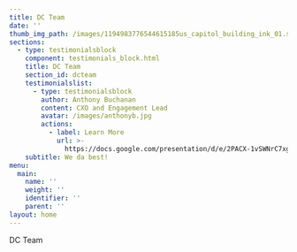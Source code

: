 ```yaml
---
title: DC Team
date: ''
thumb_img_path: /images/1194983776544615185us_capitol_building_ink_01.svg.med.png
sections:
  - type: testimonialsblock
    component: testimonials_block.html
    title: DC Team
    section_id: dcteam
    testimonialslist:
      - type: testimonialsblock
        author: Anthony Buchanan
        content: CXO and Engagement Lead
        avatar: /images/anthonyb.jpg
        actions:
          - label: Learn More
            url: >-
              https://docs.google.com/presentation/d/e/2PACX-1vSWNrC7xg-ujsFaqu1ZVZ6xC3x0ixMK0UMc6_xY5hgLrVPFed3JO4GDkHbYCv6uEzpqXI7fSFWnSxEw/embed?start=false&loop=false&delayms=60000&slide=id.g16e0bbe55d_1_0
    subtitle: We da best!
menu:
  main:
    name: ''
    weight: ''
    identifier: ''
    parent: ''
layout: home
---
```

DC Team
